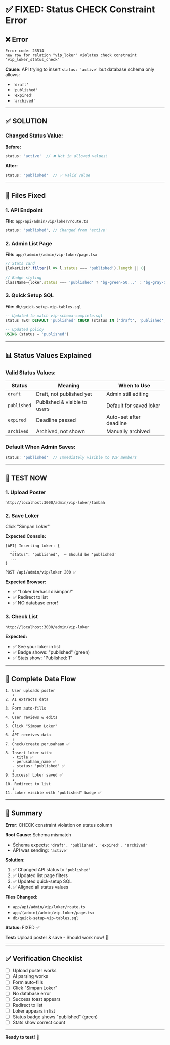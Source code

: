 # ✅ FIXED: Status CHECK Constraint Error

## ❌ Error

```
Error code: 23514
new row for relation "vip_loker" violates check constraint "vip_loker_status_check"
```

**Cause:** API trying to insert `status: 'active'` but database schema only allows:
- `'draft'`
- `'published'`
- `'expired'`
- `'archived'`

---

## ✅ SOLUTION

### Changed Status Value:

**Before:**
```typescript
status: 'active'  // ❌ Not in allowed values!
```

**After:**
```typescript
status: 'published'  // ✅ Valid value
```

---

## 🔧 Files Fixed

### 1. API Endpoint
**File:** `app/api/admin/vip/loker/route.ts`

```typescript
status: 'published', // Changed from 'active'
```

### 2. Admin List Page
**File:** `app/(admin)/admin/vip-loker/page.tsx`

```typescript
// Stats card
{lokerList?.filter(l => l.status === 'published').length || 0}

// Badge styling
className={loker.status === 'published' ? 'bg-green-50...' : 'bg-gray-50...'}
```

### 3. Quick Setup SQL
**File:** `db/quick-setup-vip-tables.sql`

```sql
-- Updated to match vip-schema-complete.sql
status TEXT DEFAULT 'published' CHECK (status IN ('draft', 'published', 'expired', 'archived'))

-- Updated policy
USING (status = 'published')
```

---

## 📊 Status Values Explained

### Valid Status Values:

| Status | Meaning | When to Use |
|--------|---------|-------------|
| `draft` | Draft, not published yet | Admin still editing |
| `published` | Published & visible to users | Default for saved loker |
| `expired` | Deadline passed | Auto-set after deadline |
| `archived` | Archived, not shown | Manually archived |

### Default When Admin Saves:
```typescript
status: 'published'  // Immediately visible to VIP members
```

---

## 🧪 TEST NOW

### 1. Upload Poster

```
http://localhost:3000/admin/vip-loker/tambah
```

### 2. Save Loker

Click "Simpan Loker"

**Expected Console:**
```
[API] Inserting loker: {
  ...
  "status": "published",  ← Should be 'published'
  ...
}

POST /api/admin/vip/loker 200 ✅
```

**Expected Browser:**
- ✅ "Loker berhasil disimpan!"
- ✅ Redirect to list
- ✅ NO database error!

### 3. Check List

```
http://localhost:3000/admin/vip-loker
```

**Expected:**
- ✅ See your loker in list
- ✅ Badge shows: "published" (green)
- ✅ Stats show: "Published: 1"

---

## 🎯 Complete Data Flow

```
1. User uploads poster
   ↓
2. AI extracts data
   ↓
3. Form auto-fills
   ↓
4. User reviews & edits
   ↓
5. Click "Simpan Loker"
   ↓
6. API receives data
   ↓
7. Check/create perusahaan ✅
   ↓
8. Insert loker with:
   - title ✅
   - perusahaan_name ✅
   - status: 'published' ✅
   ↓
9. Success! Loker saved ✅
   ↓
10. Redirect to list
   ↓
11. Loker visible with "published" badge ✅
```

---

## 📝 Summary

**Error:** CHECK constraint violation on status column

**Root Cause:** Schema mismatch
- Schema expects: `'draft', 'published', 'expired', 'archived'`
- API was sending: `'active'`

**Solution:**
1. ✅ Changed API status to `'published'`
2. ✅ Updated list page filters
3. ✅ Updated quick-setup SQL
4. ✅ Aligned all status values

**Files Changed:**
- `app/api/admin/vip/loker/route.ts`
- `app/(admin)/admin/vip-loker/page.tsx`
- `db/quick-setup-vip-tables.sql`

**Status:** FIXED ✅

**Test:** Upload poster & save - Should work now! 🚀

---

## ✅ Verification Checklist

- [ ] Upload poster works
- [ ] AI parsing works
- [ ] Form auto-fills
- [ ] Click "Simpan Loker"
- [ ] No database error
- [ ] Success toast appears
- [ ] Redirect to list
- [ ] Loker appears in list
- [ ] Status badge shows "published" (green)
- [ ] Stats show correct count

---

**Ready to test!** 🎉
